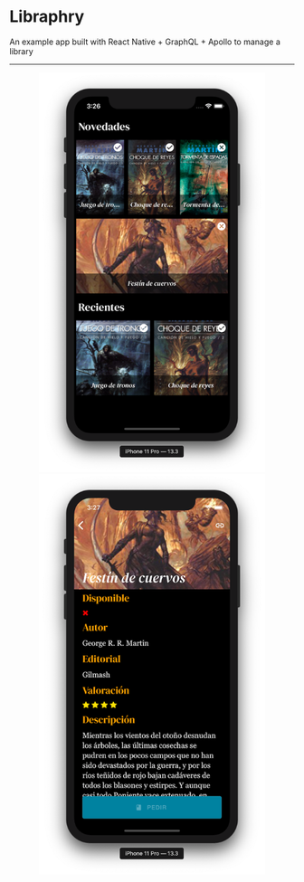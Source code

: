 # Libraphry
An example app built with React Native + GraphQL + Apollo to manage a library

------



<p align="center">
  <img src="repo/001.png" alt="Libraphy" width="400">
	<img src="repo/002.png" alt="Libraphy" width="400">
</p>
